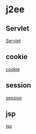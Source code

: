 # j2ee

## Servlet
[Servlet](./servlet.md)

## cookie
[cookie](./cookie.md)

## session

[session](./session.md)

## jsp

[jsp](./jsp.md)